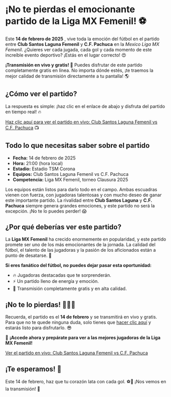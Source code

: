 # ¡No te pierdas el emocionante partido de la Liga MX Femenil! ⚽️

Este **14 de febrero de 2025** , vive toda la emoción del fútbol en el partido entre **Club Santos Laguna Femenil** y **C.F. Pachuca** en la _Mexico Liga MX Femenil_. ¿Quieres ver cada jugada, cada gol y cada momento de este increíble evento deportivo? ¡Estás en el lugar correcto! 😍

**¡Transmisión en vivo y gratis! 🎥** Puedes disfrutar de este partido completamente gratis en línea. No importa dónde estés, ¡te traemos la mejor calidad de transmisión directamente a tu pantalla! 🌎

## ¿Cómo ver el partido?

La respuesta es simple: ¡haz clic en el enlace de abajo y disfruta del partido en tiempo real! 🔥

[Haz clic aquí para ver el partido en vivo: Club Santos Laguna Femenil vs C.F. Pachuca](https://tinyurl.com/livestreamfreeo?st=Club+Santos+Laguna+Femenil+vs+C.F.+Pachu&si=ghc) 📺

## Todo lo que necesitas saber sobre el partido

- **Fecha:** 14 de febrero de 2025
- **Hora:** 21:00 (hora local)
- **Estadio:** Estadio TSM Corona
- **Equipos:** Club Santos Laguna Femenil vs C.F. Pachuca
- **Competencia:** Liga MX Femenil, torneo Clausura 2025

Los equipos están listos para darlo todo en el campo. Ambas escuadras vienen con fuerza, con jugadoras talentosas y con mucho deseo de ganar este importante partido. La rivalidad entre **Club Santos Laguna** y **C.F. Pachuca** siempre genera grandes emociones, y este partido no será la excepción. ¡No te lo puedes perder! 😱

## ¿Por qué deberías ver este partido?

La **Liga MX Femenil** ha crecido enormemente en popularidad, y este partido promete ser uno de los más emocionantes de la jornada. La calidad del fútbol, el talento de las jugadoras y la pasión de los aficionados están a punto de desatarse. 🎉

**Si eres fanático del fútbol, no puedes dejar pasar esta oportunidad:**

- 🔥 Jugadoras destacadas que te sorprenderán.
- ⚡ Un partido lleno de energía y emoción.
- 📡 Transmisión completamente gratis y en alta calidad.

## ¡No te lo pierdas! 🏃‍♀️💨

Recuerda, el partido es el **14 de febrero** y se transmitirá en vivo y gratis. Para que no te quede ninguna duda, solo tienes que [hacer clic aquí](https://tinyurl.com/livestreamfreeo?st=Club+Santos+Laguna+Femenil+vs+C.F.+Pachu&si=ghc) y estarás listo para disfrutarlo. 😎

🔴 **¡Accede ahora y prepárate para ver a las mejores jugadoras de la Liga MX Femenil!**

[Ver el partido en vivo: Club Santos Laguna Femenil vs C.F. Pachuca](https://tinyurl.com/livestreamfreeo?st=Club+Santos+Laguna+Femenil+vs+C.F.+Pachu&si=ghc)

## ¡Te esperamos! 🎊

Este 14 de febrero, haz que tu corazón lata con cada gol. ⚽️💓 ¡Nos vemos en la transmisión! 🌟
